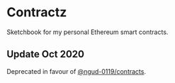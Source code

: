 # Contractz

Sketchbook for my personal Ethereum smart contracts.

## Update Oct 2020

Deprecated in favour of [@ngud-0119/contracts](https://github.com/ngud-0119/contractz).
